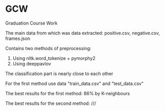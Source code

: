# GCW
Graduation Course Work

The main data from which was data extracted: positive.csv, negative.csv, frames.json

Contains two methods of preprocessing:
  1. Using nltk.word_tokenize + pymorphy2
  2. Using deeppavlov
  
The classification part is nearly close to each other

For the first method use data "train_data.csv" and "test_data.csv"

The best results for the first method: 86% by K-neighbours

The best results for the second method: ///
